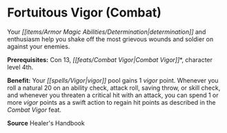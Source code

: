 ﻿---
cssclass: [feats]

---
# Fortuitous Vigor (Combat)

Your _[[items/Armor Magic Abilities/Determination|determination]]_ and enthusiasm help you shake off the most grievous wounds and soldier on against your enemies.

**Prerequisites:** Con 13, _[[feats/Combat Vigor|Combat Vigor]]_*, character level 4th.

**Benefit:** Your _[[spells/Vigor|vigor]]_ pool gains 1 _vigor_ point. Whenever you roll a natural 20 on an ability check, attack roll, saving throw, or skill check, and whenever you threaten a critical hit with an attack, you can spend 1 or more _vigor_ points as a swift action to regain hit points as described in the _Combat Vigor_ feat.

**Source** Healer's Handbook